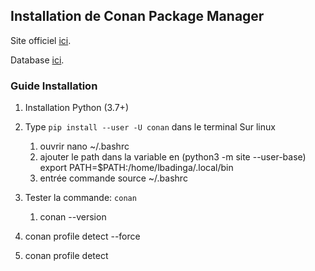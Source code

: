## Installation de Conan Package Manager

Site officiel [ici](https://docs.conan.io/2/).

Database [ici](https://conan.io/center/).

### Guide Installation 

1. Installation Python (3.7+)
2. Type ``pip install --user -U conan`` dans le terminal
    Sur linux
   1. ouvrir nano ~/.bashrc
   2. ajouter le path dans la variable en (python3 -m site --user-base)
   export PATH=$PATH:/home/lbadinga/.local/bin
   3. entrée commande source ~/.bashrc


3. Tester la commande: ``conan``
    1. conan --version
4. conan profile detect --force
5. conan profile detect
